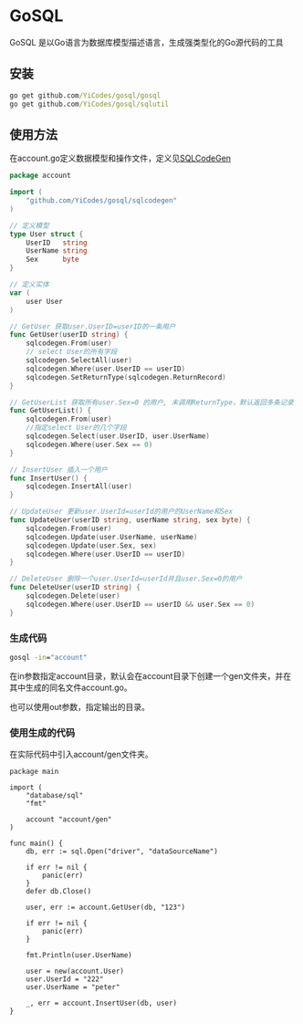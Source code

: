 # GoSQL

GoSQL 是以Go语言为数据库模型描述语言，生成强类型化的Go源代码的工具

## 安装

```cmd
go get github.com/YiCodes/gosql/gosql
go get github.com/YiCodes/gosql/sqlutil
```

## 使用方法

在account.go定义数据模型和操作文件，定义见[SQLCodeGen](https://github.com/YiCodes/gosql/tree/master/sqlcodegen)

```account.go
package account

import (
    "github.com/YiCodes/gosql/sqlcodegen"
)

// 定义模型
type User struct {
    UserID   string
    UserName string
    Sex      byte
}

// 定义实体
var (
    user User
)

// GetUser 获取user.UserID=userID的一条用户
func GetUser(userID string) {
    sqlcodegen.From(user)
    // select User的所有字段
    sqlcodegen.SelectAll(user)
    sqlcodegen.Where(user.UserID == userID)
    sqlcodegen.SetReturnType(sqlcodegen.ReturnRecord)
}

// GetUserList 获取所有user.Sex=0 的用户, 未调用ReturnType，默认返回多条记录（数组）
func GetUserList() {
    sqlcodegen.From(user)
    //指定select User的几个字段
    sqlcodegen.Select(user.UserID, user.UserName)
    sqlcodegen.Where(user.Sex == 0)
}

// InsertUser 插入一个用户
func InsertUser() {
    sqlcodegen.InsertAll(user)
}

// UpdateUser 更新user.UserId=userId的用户的UserName和Sex
func UpdateUser(userID string, userName string, sex byte) {
    sqlcodegen.From(user)
    sqlcodegen.Update(user.UserName, userName)
    sqlcodegen.Update(user.Sex, sex)
    sqlcodegen.Where(user.UserID == userID)
}

// DeleteUser 删除一个user.UserId=userId并且user.Sex=0的用户
func DeleteUser(userID string) {
    sqlcodegen.Delete(user)
    sqlcodegen.Where(user.UserID == userID && user.Sex == 0)
}
```

### 生成代码

```cmd
gosql -in="account"
```

在in参数指定account目录，默认会在account目录下创建一个gen文件夹，并在其中生成的同名文件account.go。

也可以使用out参数，指定输出的目录。

### 使用生成的代码

在实际代码中引入account/gen文件夹。

```code
package main

import (
    "database/sql"
    "fmt"

    account "account/gen"
)

func main() {
    db, err := sql.Open("driver", "dataSourceName")

    if err != nil {
        panic(err)
    }
    defer db.Close()

    user, err := account.GetUser(db, "123")

    if err != nil {
        panic(err)
    }

    fmt.Println(user.UserName)

    user = new(account.User)
    user.UserId = "222"
    user.UserName = "peter"

    _, err = account.InsertUser(db, user)
}
```
